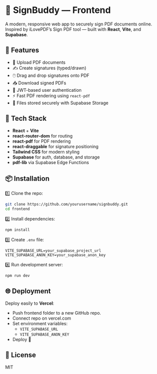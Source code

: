 
# 📄 SignBuddy — Frontend

A modern, responsive web app to securely sign PDF documents online. Inspired by iLovePDF’s Sign PDF tool — built with **React**, **Vite**, and **Supabase**.

## 📸 Features

- 📄 Upload PDF documents
- ✍️ Create signatures (typed/drawn)
- 🖱️ Drag and drop signatures onto PDF
- 📥 Download signed PDFs
- 🔐 JWT-based user authentication
- ⚡ Fast PDF rendering using `react-pdf`
- 💾 Files stored securely with Supabase Storage

## 🚀 Tech Stack

- **React** + **Vite**
- **react-router-dom** for routing
- **react-pdf** for PDF rendering
- **react-draggable** for signature positioning
- **Tailwind CSS** for modern styling
- **Supabase** for auth, database, and storage
- **pdf-lib** via Supabase Edge Functions

## 📦 Installation

1️⃣ Clone the repo:
```bash
git clone https://github.com/yourusername/signbuddy.git
cd frontend
```

2️⃣ Install dependencies:
```bash
npm install
```

3️⃣ Create `.env` file:
```
VITE_SUPABASE_URL=your_supabase_project_url
VITE_SUPABASE_ANON_KEY=your_supabase_anon_key
```

4️⃣ Run development server:
```bash
npm run dev
```

## 🌐 Deployment

Deploy easily to **Vercel**:
- Push frontend folder to a new GitHub repo.
- Connect repo on vercel.com
- Set environment variables:
  - `VITE_SUPABASE_URL`
  - `VITE_SUPABASE_ANON_KEY`
- Deploy 🎉

## 📑 License

MIT
